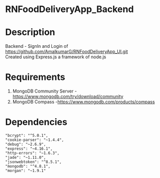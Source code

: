 # RNFoodDeliveryApp_Backend

# Description
Backend - SignIn and Login of https://github.com/AmalkumarG/RNFoodDeliveryApp_UI.git  
Created using Express.js a framework of node.js

# Requirements
1. MongoDB Community Server -https://www.mongodb.com/try/download/community
2. MongoDB Compass -https://www.mongodb.com/products/compass 

# Dependencies

 
    "bcrypt": "^5.0.1",
    "cookie-parser": "~1.4.4",
    "debug": "~2.6.9",
    "express": "~4.16.1",
    "http-errors": "~1.6.3",
    "jade": "~1.11.0",
    "jsonwebtoken": "^8.5.1",
    "mongodb": "^4.8.1",
    "morgan": "~1.9.1"
  
